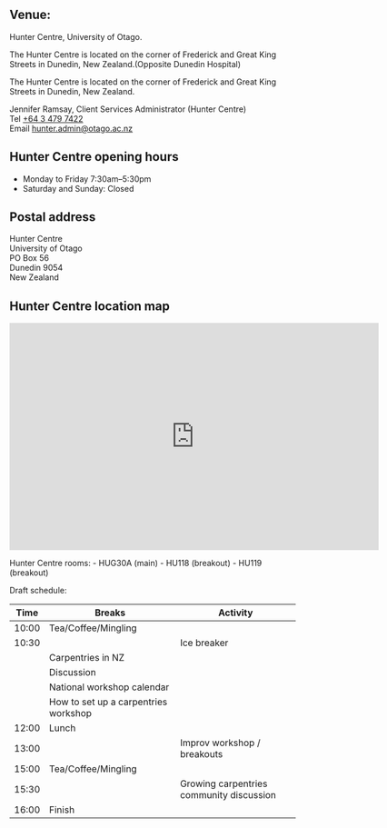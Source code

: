 ## Venue:
Hunter Centre, University of Otago.

The Hunter Centre is located on the corner of Frederick and Great King Streets in Dunedin, New Zealand.(Opposite Dunedin Hospital)

<div id="content">
	<p>The Hunter Centre is located on the corner of Frederick and Great King Streets in Dunedin, New Zealand.</p><p>Jennifer Ramsay, Client Services Administrator (Hunter Centre)<br />Tel <a href="tel:+6434797422" target="">+64 3 479 7422</a><br /> Email <a target="" href="mailto:hunter.admin@otago.ac.nz">hunter.admin@otago.ac.nz</a></p>   <h2>Hunter Centre opening hours</h2> <ul>     <li>Monday to Friday 7:30am&ndash;5:30pm</li>     <li>Saturday and Sunday: Closed</li> </ul> <h2>Postal address</h2> <p>Hunter Centre<br /> University of Otago<br /> PO Box 56<br /> Dunedin 9054<br /> New Zealand</p> <h2>Hunter Centre location map</h2> <p class="fullwidthimage noborder"><iframe allowfullscreen="" style="border:0" src="https://www.google.com/maps/embed?pb=!1m18!1m12!1m3!1d2778.1587784450094!2d170.50696961647813!3d-45.86813284379679!2m3!1f0!2f0!3f0!3m2!1i1024!2i768!4f13.1!3m3!1m2!1s0xa82eac6dc69f8591%3A0x32bb51f6bd957c7!2sHunter+Centre+Great+King+St%2C+North+Dunedin%2C+Dunedin+9016!5e0!3m2!1sen!2snz!4v1470783594215" width="650" height="400" frameborder="0"></iframe></p>

</div>

Hunter Centre rooms:
    - HUG30A (main)
    - HU118 (breakout)
    - HU119 (breakout)


Draft schedule:

Time  | Breaks | Activity
---|---|---
10:00 | Tea/Coffee/Mingling |
10:30 || Ice breaker |
||Carpentries in NZ
 ||  Discussion                 
 ||  National workshop calendar 
 ||  How to set up a carpentries workshop 
12:00 | Lunch |
13:00 || Improv workshop / breakouts
15:00 | Tea/Coffee/Mingling|
15:30 | |Growing carpentries community discussion
16:00 | Finish |
